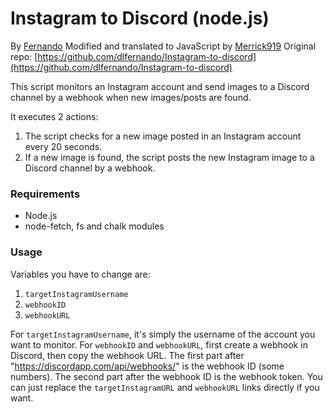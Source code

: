 # Instagram to Discord (node.js)
By [Fernando](https://github.com/dlfernando/)
Modified and translated to JavaScript by [Merrick919](https://github.com/Merrick919)
Original repo: [https://github.com/dlfernando/Instagram-to-discord](https://github.com/dlfernando/Instagram-to-discord)

This script monitors an Instagram account and send images to a Discord channel by a webhook when new images/posts are found.

It executes 2 actions:
1. The script checks for a new image posted in an Instagram account every 20 seconds.
2. If a new image is found, the script posts the new Instagram image to a Discord channel by a webhook.

### Requirements

- Node.js
- node-fetch, fs and chalk modules

### Usage

Variables you have to change are:
1. `targetInstagramUsername`
2. `webhookID`
3. `webhookURL`

For `targetInstagramUsername`, it's simply the username of the account you want to monitor.
For `webhookID` and `webhookURL`, first create a webhook in Discord, then copy the webhook URL.
The first part after "https://discordapp.com/api/webhooks/" is the webhook ID (some numbers).
The second part after the webhook ID is the webhook token.
You can just replace the `targetInstagramURL` and `webhookURL` links directly if you want.
